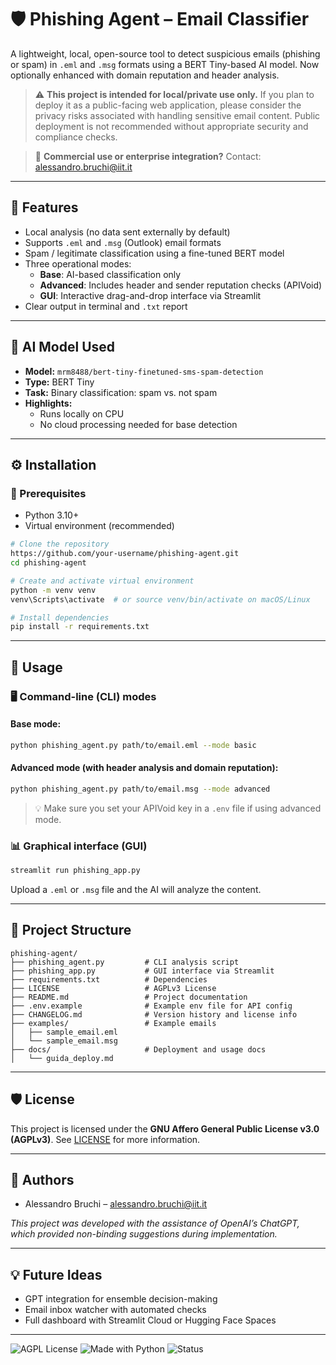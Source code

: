 # 🛡️ Phishing Agent – Email Classifier

A lightweight, local, open-source tool to detect suspicious emails (phishing or spam) in `.eml` and `.msg` formats using a BERT Tiny-based AI model. Now optionally enhanced with domain reputation and header analysis.

> ⚠️ **This project is intended for local/private use only.** If you plan to deploy it as a public-facing web application, please consider the privacy risks associated with handling sensitive email content. Public deployment is not recommended without appropriate security and compliance checks.

> 📩 **Commercial use or enterprise integration?** Contact: [alessandro.bruchi@iit.it](mailto:alessandro.bruchi@iit.it)

---

## 🚀 Features
- Local analysis (no data sent externally by default)
- Supports `.eml` and `.msg` (Outlook) email formats
- Spam / legitimate classification using a fine-tuned BERT model
- Three operational modes:
  - **Base**: AI-based classification only
  - **Advanced**: Includes header and sender reputation checks (APIVoid)
  - **GUI**: Interactive drag-and-drop interface via Streamlit
- Clear output in terminal and `.txt` report

---

## 🧠 AI Model Used
- **Model:** `mrm8488/bert-tiny-finetuned-sms-spam-detection`
- **Type:** BERT Tiny
- **Task:** Binary classification: spam vs. not spam
- **Highlights:**
  - Runs locally on CPU
  - No cloud processing needed for base detection

---

## ⚙️ Installation

### 🔧 Prerequisites
- Python 3.10+
- Virtual environment (recommended)

```bash
# Clone the repository
https://github.com/your-username/phishing-agent.git
cd phishing-agent

# Create and activate virtual environment
python -m venv venv
venv\Scripts\activate  # or source venv/bin/activate on macOS/Linux

# Install dependencies
pip install -r requirements.txt
```

---

## 🧪 Usage

### 🖥️ Command-line (CLI) modes

#### Base mode:
```bash
python phishing_agent.py path/to/email.eml --mode basic
```

#### Advanced mode (with header analysis and domain reputation):
```bash
python phishing_agent.py path/to/email.msg --mode advanced
```

> 💡 Make sure you set your APIVoid key in a `.env` file if using advanced mode.

### 📊 Graphical interface (GUI)
```bash
streamlit run phishing_app.py
```
Upload a `.eml` or `.msg` file and the AI will analyze the content.

---

## 📁 Project Structure
```
phishing-agent/
├── phishing_agent.py         # CLI analysis script
├── phishing_app.py           # GUI interface via Streamlit
├── requirements.txt          # Dependencies
├── LICENSE                   # AGPLv3 License
├── README.md                 # Project documentation
├── .env.example              # Example env file for API config
├── CHANGELOG.md              # Version history and license info
├── examples/                 # Example emails
│   ├── sample_email.eml
│   └── sample_email.msg
├── docs/                     # Deployment and usage docs
│   └── guida_deploy.md
```

---

## 🛡️ License
This project is licensed under the **GNU Affero General Public License v3.0 (AGPLv3)**. See [LICENSE](LICENSE) for more information.

---

## 👤 Authors
- Alessandro Bruchi – [alessandro.bruchi@iit.it](mailto:alessandro.bruchi@iit.it)

_This project was developed with the assistance of OpenAI’s ChatGPT, which provided non-binding suggestions during implementation._

---

## 💡 Future Ideas
- GPT integration for ensemble decision-making
- Email inbox watcher with automated checks
- Full dashboard with Streamlit Cloud or Hugging Face Spaces

---

![AGPL License](https://img.shields.io/badge/license-AGPL--v3-blue.svg)
![Made with Python](https://img.shields.io/badge/Made%20with-Python-blue.svg)
![Status](https://img.shields.io/badge/status-active-brightgreen)
